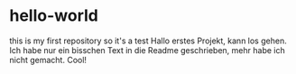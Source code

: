 # hello-world
this is my first repository so it's a test
Hallo erstes Projekt, kann los gehen.
Ich habe nur ein bisschen Text in die Readme geschrieben, mehr habe ich nicht gemacht. Cool!
